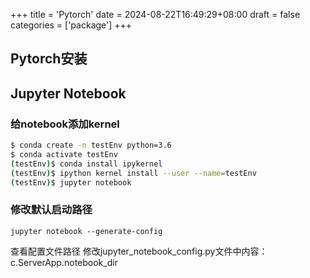 +++
title = 'Pytorch'
date = 2024-08-22T16:49:29+08:00
draft = false
categories = ['package']
+++

## Pytorch安装

## Jupyter Notebook

### 给notebook添加kernel
```bash
$ conda create -n testEnv python=3.6
$ conda activate testEnv
(testEnv)$ conda install ipykernel
(testEnv)$ ipython kernel install --user --name=testEnv
(testEnv)$ jupyter notebook
```
### 修改默认启动路径
    jupyter notebook --generate-config
查看配置文件路径
修改jupyter_notebook_config.py文件中内容：
c.ServerApp.notebook_dir